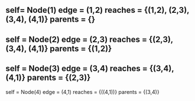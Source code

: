 self= Node(1)
edge = (1,2)
reaches = {(1,2), (2,3), (3,4), (4,1)}
parents = {}
---
self = Node(2)
edge = (2,3)
reaches = {(2,3), (3,4), (4,1)}
parents = {(1,2)}
---
self = Node(3)
edge = (3,4)
reaches = {(3,4), (4,1)}
parents = {(2,3)}
---
self = Node(4)
edge = (4,1)
reaches = {((4,1))}
parents = {(3,4)}